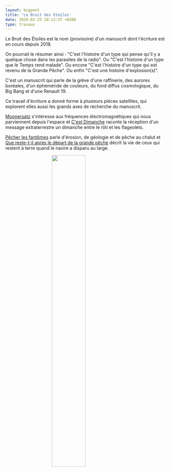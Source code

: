 ```yaml
---
layout: bigpost
title: 'Le Bruit des Etoiles'
date: 2020-02-25 10:12:37 +0200
type: travaux
---
```

Le Bruit des Étoiles est le nom (provisoire) d'un manuscrit dont l'écriture est en cours depuis 2018.

On pourrait le résumer ainsi : "C'est l'histoire d'un type qui pense qu'il y a quelque chose dans les parasites de la radio". Ou "C'est l'histoire d'un type que le Temps rend malade". Ou encore "C'est l'histoire d'un type qui est revenu de la Grande Pêche". Ou enfin "C'est une histoire d'explosion(s)".

C'est un manuscrit qui parle de la grêve d'une raffinerie, des aurores boréales, d'un éphéméride de couleurs, du fond diffus cosmologique, du Big Bang et d'une Renault 19.

Ce travail d'écriture a donné forme à plusieurs pièces satellites, qui explorent elles aussi les grands axes de recherche du manuscrit.

[Moonersatz](/moonersatz/) s'intéresse aux fréquences électromagnétiques qui nous parviennent depuis l'espace et [C'est Dimanche](/whateverhappens/) raconte la réception d'un message extraterrestre un dimanche entre le rôti et les flageolets.

[Pêcher les fantômes](/pecher-les-fantomes/) parle d'érosion, de géologie et de pêche au chalut et [Que reste-t-il après le départ de la grande pêche](/whateverhappens) décrit la vie de ceux qui restent à terre quand le navire a disparu au large.

<figure><img class="photosintros" style="width:50%; margin-left:25%;" src="{{site.baseurl}}/imgs/lbde01.gif" /></figure>
